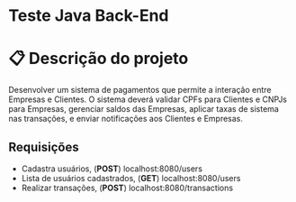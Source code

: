 # Teste Java Back-End

# :clipboard: Descrição do projeto

Desenvolver um sistema de pagamentos que permite a interação entre Empresas e Clientes. O sistema deverá validar CPFs para Clientes e CNPJs para Empresas, gerenciar saldos das Empresas, aplicar taxas de sistema nas transações, e enviar notificações aos Clientes e Empresas.



## Requisições

- Cadastra usuários, (**POST**) localhost:8080/users
- Lista de usuários cadastrados, (**GET**) localhost:8080/users
- Realizar transações, (**POST**) localhost:8080/transactions
